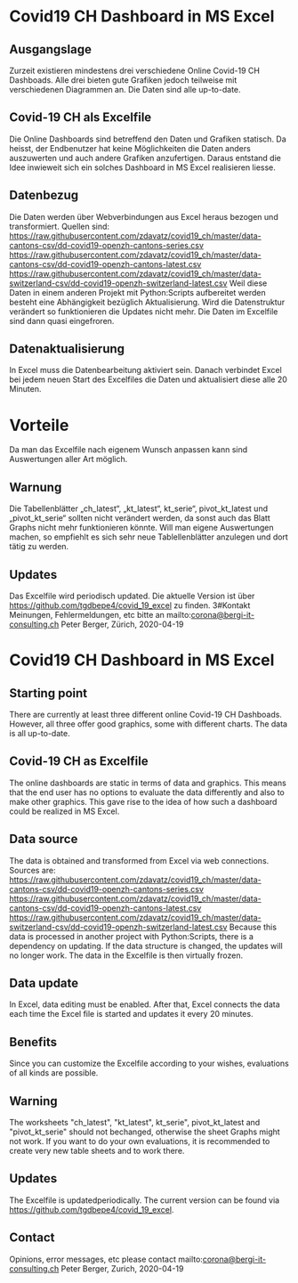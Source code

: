 # Covid19 CH Dashboard in MS Excel
## Ausgangslage
Zurzeit existieren mindestens drei verschiedene Online Covid-19 CH Dashboads. Alle drei bieten gute Grafiken jedoch teilweise mit verschiedenen Diagrammen an. Die Daten sind alle up-to-date.
## Covid-19 CH als Excelfile
Die Online Dashboards sind betreffend den Daten und Grafiken statisch. Da heisst, der Endbenutzer hat keine Möglichkeiten die Daten anders auszuwerten und auch andere Grafiken anzufertigen. Daraus entstand die Idee inwieweit sich ein solches Dashboard in MS Excel realisieren liesse. 
## Datenbezug
Die Daten werden über Webverbindungen aus Excel heraus bezogen und transformiert. 
Quellen sind:
https://raw.githubusercontent.com/zdavatz/covid19_ch/master/data-cantons-csv/dd-covid19-openzh-cantons-series.csv
https://raw.githubusercontent.com/zdavatz/covid19_ch/master/data-cantons-csv/dd-covid19-openzh-cantons-latest.csv
https://raw.githubusercontent.com/zdavatz/covid19_ch/master/data-switzerland-csv/dd-covid19-openzh-switzerland-latest.csv
Weil diese Daten in einem anderen Projekt mit Python:Scripts aufbereitet werden besteht eine Abhängigkeit bezüglich Aktualisierung. Wird die Datenstruktur verändert so funktionieren die Updates nicht mehr. Die Daten im Excelfile sind dann quasi eingefroren.
## Datenaktualisierung
In Excel muss die Datenbearbeitung aktiviert sein. Danach verbindet Excel bei jedem neuen Start des Excelfiles die Daten und aktualisiert diese alle 20 Minuten.
# Vorteile
Da man das Excelfile nach eigenem Wunsch anpassen kann sind Auswertungen aller Art möglich.
## Warnung
Die Tabellenblätter „ch_latest“, „kt_latest“, kt_serie“, pivot_kt_latest und „pivot_kt_serie“ sollten nicht verändert werden, da sonst auch das Blatt Graphs nicht mehr funktionieren könnte. Will man eigene Auswertungen machen, so empfiehlt es sich sehr neue Tablellenblätter anzulegen und dort tätig zu werden.
## Updates
Das Excelfile wird periodisch updated. Die aktuelle Version ist über https://github.com/tgdbepe4/covid_19_excel zu finden.
3#Kontakt
Meinungen, Fehlermeldungen, etc bitte an mailto:corona@bergi-it-consulting.ch
Peter Berger, Zürich, 2020-04-19

# Covid19 CH Dashboard in MS Excel
## Starting point
There are currently at least three different online Covid-19 CH Dashboads. However, all three offer good graphics, some with different charts.  The data is all up-to-date.
## Covid-19 CH as Excelfile
The online dashboards are static in terms of data and graphics. This means that the end user has no options to evaluate the data differently and also to make other graphics. This gave rise to the idea of how such a dashboard could be realized in MS Excel. 
## Data source
The data is obtained and transformed from Excel via web connections.
Sources are:
https://raw.githubusercontent.com/zdavatz/covid19_ch/master/data-cantons-csv/dd-covid19-openzh-cantons-series.csv
https://raw.githubusercontent.com/zdavatz/covid19_ch/master/data-cantons-csv/dd-covid19-openzh-cantons-latest.csv
https://raw.githubusercontent.com/zdavatz/covid19_ch/master/data-switzerland-csv/dd-covid19-openzh-switzerland-latest.csv
Because this data is processed in another project with Python:Scripts,  there is a dependency on updating. If the data structure is changed, the updates will no longer work. The data in the Excelfile is then virtually frozen.
## Data update
In Excel, data editing must be enabled. After that, Excel connects the data each time the Excel file is started and updates it every 20 minutes.
## Benefits
Since you can customize the Excelfile according to your wishes, evaluations of all kinds are possible.
## Warning
The worksheets "ch_latest", "kt_latest",  kt_serie",  pivot_kt_latest and "pivot_kt_serie" should not bechanged, otherwise the sheet Graphs might not work. If you want to do your own evaluations, it is recommended to create very new table sheets and to work there.
## Updates
The Excelfile is updatedperiodically. The current version can be found via https://github.com/tgdbepe4/covid_19_excel.
## Contact
Opinions, error messages, etc  please contact mailto:corona@bergi-it-consulting.ch
Peter Berger, Zurich, 2020-04-19






